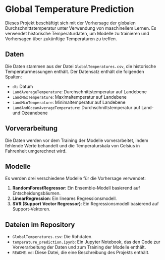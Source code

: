 # Global Temperature Prediction

Dieses Projekt beschäftigt sich mit der Vorhersage der globalen Durchschnittstemperatur unter Verwendung von maschinellem Lernen. Es verwendet historische Temperaturdaten, um Modelle zu trainieren und Vorhersagen über zukünftige Temperaturen zu treffen.

## Daten

Die Daten stammen aus der Datei `GlobalTemperatures.csv`, die historische Temperaturmessungen enthält. Der Datensatz enthält die folgenden Spalten:

- `dt`: Datum
- `LandAverageTemperature`: Durchschnittstemperatur auf Landebene
- `LandMaxTemperature`: Maximaltemperatur auf Landebene
- `LandMinTemperature`: Minimaltemperatur auf Landebene
- `LandAndOceanAverageTemperature`: Durchschnittstemperatur auf Land- und Ozeanebene

## Vorverarbeitung

Die Daten werden vor dem Training der Modelle vorverarbeitet, indem fehlende Werte behandelt und die Temperaturskala von Celsius in Fahrenheit umgerechnet wird.

## Modelle

Es werden drei verschiedene Modelle für die Vorhersage verwendet:

1. **RandomForestRegressor**: Ein Ensemble-Modell basierend auf Entscheidungsbäumen.
2. **LinearRegression**: Ein lineares Regressionsmodell.
3. **SVR (Support Vector Regressor)**: Ein Regressionsmodell basierend auf Support-Vektoren.

## Dateien im Repository

- `GlobalTemperatures.csv`: Die Rohdaten.
- `temperature_prediction.ipynb`: Ein Jupyter Notebook, das den Code zur Vorverarbeitung der Daten und zum Training der Modelle enthält.
- `README.md`: Diese Datei, die eine Beschreibung des Projekts enthält.
